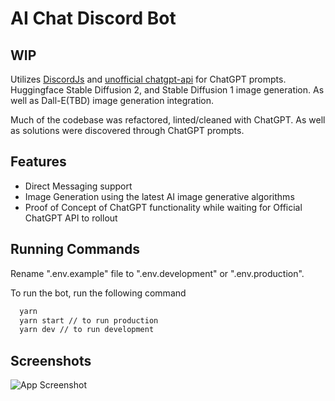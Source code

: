 # AI Chat Discord Bot

## WIP

Utilizes [DiscordJs](https://discord.js.org/#/) and [unofficial chatgpt-api](https://github.com/transitive-bullshit/chatgpt-api) for ChatGPT prompts. Huggingface Stable Diffusion 2, and Stable Diffusion 1 image generation. As well as Dall-E(TBD) image generation integration.

Much of the codebase was refactored, linted/cleaned with ChatGPT. As well as solutions were discovered through ChatGPT prompts.

## Features

- Direct Messaging support
- Image Generation using the latest AI image generative algorithms
- Proof of Concept of ChatGPT functionality while waiting for Official ChatGPT API to rollout


## Running Commands

Rename ".env.example" file to ".env.development" or ".env.production".

To run the bot, run the following command

```bash
  yarn
  yarn start // to run production
  yarn dev // to run development
```


## Screenshots

![App Screenshot](https://via.placeholder.com/468x300?text=App+Screenshot+Here)
